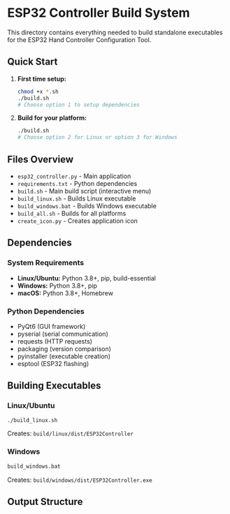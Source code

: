 # ESP32 Controller Build System

This directory contains everything needed to build standalone executables for the ESP32 Hand Controller Configuration Tool.

## Quick Start

1. **First time setup:**
   ```bash
   chmod +x *.sh
   ./build.sh
   # Choose option 1 to setup dependencies
   ```

2. **Build for your platform:**
   ```bash
   ./build.sh
   # Choose option 2 for Linux or option 3 for Windows
   ```

## Files Overview

- `esp32_controller.py` - Main application
- `requirements.txt` - Python dependencies
- `build.sh` - Main build script (interactive menu)
- `build_linux.sh` - Builds Linux executable
- `build_windows.bat` - Builds Windows executable
- `build_all.sh` - Builds for all platforms
- `create_icon.py` - Creates application icon

## Dependencies

### System Requirements
- **Linux/Ubuntu:** Python 3.8+, pip, build-essential
- **Windows:** Python 3.8+, pip
- **macOS:** Python 3.8+, Homebrew

### Python Dependencies
- PyQt6 (GUI framework)
- pyserial (serial communication)
- requests (HTTP requests)
- packaging (version comparison)
- pyinstaller (executable creation)
- esptool (ESP32 flashing)

## Building Executables

### Linux/Ubuntu
```bash
./build_linux.sh
```
Creates: `build/linux/dist/ESP32Controller`

### Windows
```bash
build_windows.bat
```
Creates: `build/windows/dist/ESP32Controller.exe`

## Output Structure

```
